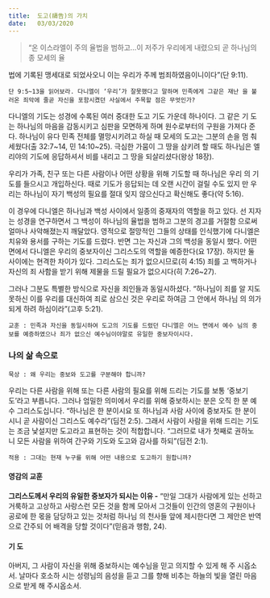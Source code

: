 ```yaml
---
title:  도고(禱告)의 가치
date:   03/03/2020
---
```


> <p></p>
> “온 이스라엘이 주의 율법을 범하고…이 저주가 우리에게 내렸으되 곧 하나님의 종 모세의 율
법에 기록된 맹세대로 되었사오니 이는 우리가 주께 범죄하였음이니이다”(단 9:11).

`단 9:5~13을 읽어보라. 다니엘이 ‘우리’가 잘못했다고 말하며 민족에게 그같은 재난
을 불러온 죄악에 줄곧 자신을 포함시켰던 사실에서 주목할 점은 무엇인가?`

다니엘의 기도는 성경에 수록된 여러 중대한 도고 기도 가운데 하나이다. 그 같은 기
도는 하나님의 마음을 감동시키고 심판을 모면하게 하며 원수로부터의 구원을 가져다
준다. 하나님이 유다 민족 전체를 멸망시키려고 하실 때 모세의 도고는 그분의 손을 멈
춰 세웠다(출 32:7~14, 민 14:10~25). 극심한 가뭄이 그 땅을 삼키려 할 때도 하나님은
엘리야의 기도에 응답하셔서 비를 내리고 그 땅을 되살리셨다(왕상 18장).

우리가 가족, 친구 또는 다른 사람이나 어떤 상황을 위해 기도할 때 하나님은 우리
의 기도를 들으시고 개입하신다. 때로 기도가 응답되는 데 오랜 시간이 걸릴 수도 있지
만 우리는 하나님이 자기 백성의 필요를 절대 잊지 않으신다고 확신해도 좋다(약 5:16).

이 경우에 다니엘은 하나님과 백성 사이에서 일종의 중재자의 역할을 하고 있다. 선
지자는 성경을 연구하면서 그 백성이 하나님의 율법을 범하고 그분의 경고를 거절함
으로써 얼마나 사악해졌는지 깨달았다. 영적으로 절망적인 그들의 상태를 인식했기에
다니엘은 치유와 용서를 구하는 기도를 드렸다. 반면 그는 자신과 그의 백성을 동일시
했다. 어떤 면에서 다니엘은 우리의 중보자이신 그리스도의 역할을 예증한다(요 17장).
하지만 둘 사이에는 현격한 차이가 있다. 그리스도는 죄가 없으시므로(히 4:15) 죄를 고
백하거나 자신의 죄 사함을 받기 위해 제물을 드릴 필요가 없으시다(히 7:26~27).

그러나 그분도 특별한 방식으로 자신을 죄인들과 동일시하셨다. “하나님이 죄를 알
지도 못하신 이를 우리를 대신하여 죄로 삼으신 것은 우리로 하여금 그 안에서 하나님
의 의가 되게 하려 하심이라”(고후 5:21).

`교훈 : 민족과 자신을 동일시하여 도고의 기도를 드렸던 다니엘은 어느 면에서 예수
님의 중보를 예증하였으나 죄가 없으신 예수님이야말로 유일한 중보자이시다.`

### 나의 삶 속으로

`묵상 : 왜 우리는 중보와 도고를 구분해야 합니까?`

우리는 다른 사람을 위해 또는 다른 사람의 필요를 위해 드리는 기도를 보통 ‘중보기
도’라고 부릅니다. 그러나 엄밀한 의미에서 우리를 위해 중보하시는 분은 오직 한 분 예
수 그리스도십니다. “하나님은 한 분이시요 또 하나님과 사람 사이에 중보자도 한 분이
시니 곧 사람이신 그리스도 예수라”(딤전 2:5). 그래서 사람이 사람을 위해 드리는 기도
는 조금 낯설지만 도고라고 표현하는 것이 적합합니다. “그러므로 내가 첫째로 권하노
니 모든 사람을 위하여 간구와 기도와 도고와 감사를 하되”(딤전 2:1).

`적용 : 그대는 현재 누구를 위해 어떤 내용으로 도고하기 원합니까?`

#### 영감의 교훈

**그리스도께서 우리의 유일한 중보자가 되시는 이유 -**
“만일 그대가 사람에게 있는 선하고 거룩하고 고상하고
사랑스런 모든 것을 함께 모아서 그것들이 인간의 영혼의
구원이나 공로에 한 몫을 담당하고 있는 것처럼 하나님
의 천사들 앞에 제시한다면 그 제안은 반역으로 간주되
어 배격을 당할 것이다”(믿음과 행함, 24).

#### 기 도

아버지, 그 사람이 자신을
위해 중보하시는 예수님을
믿고 의지할 수 있게 해 주
시옵소서. 날마다 호소하
시는 성령님의 음성을 듣고
그를 향해 비추는 하늘의
빛을 열린 마음으로 받게
해 주시옵소서.